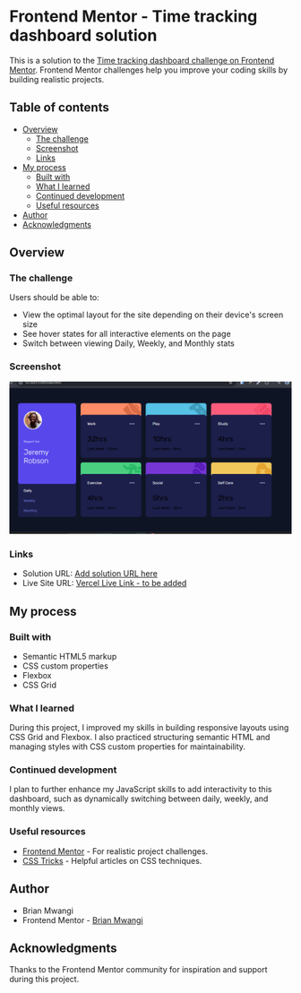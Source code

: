 # Frontend Mentor - Time tracking dashboard solution

This is a solution to the [Time tracking dashboard challenge on Frontend Mentor](https://www.frontendmentor.io/challenges/time-tracking-dashboard-UIQ7167Jw). Frontend Mentor challenges help you improve your coding skills by building realistic projects. 

## Table of contents

- [Overview](#overview)
  - [The challenge](#the-challenge)
  - [Screenshot](#screenshot)
  - [Links](#links)
- [My process](#my-process)
  - [Built with](#built-with)
  - [What I learned](#what-i-learned)
  - [Continued development](#continued-development)
  - [Useful resources](#useful-resources)
- [Author](#author)
- [Acknowledgments](#acknowledgments)

## Overview

### The challenge

Users should be able to:

- View the optimal layout for the site depending on their device's screen size
- See hover states for all interactive elements on the page
- Switch between viewing Daily, Weekly, and Monthly stats

### Screenshot

![](./images/screnshot.png)

### Links

- Solution URL: [Add solution URL here](https://your-solution-url.com)
- Live Site URL: [Vercel Live Link - to be added](#)

## My process

### Built with

- Semantic HTML5 markup
- CSS custom properties
- Flexbox
- CSS Grid


### What I learned

During this project, I improved my skills in building responsive layouts using CSS Grid and Flexbox. I also practiced structuring semantic HTML and managing styles with CSS custom properties for maintainability.

### Continued development

I plan to further enhance my JavaScript skills to add interactivity to this dashboard, such as dynamically switching between daily, weekly, and monthly views.

### Useful resources

- [Frontend Mentor](https://www.frontendmentor.io/) - For realistic project challenges.
- [CSS Tricks](https://css-tricks.com/) - Helpful articles on CSS techniques.

## Author

- Brian Mwangi
- Frontend Mentor - [Brian Mwangi](https://www.frontendmentor.io/profile/yourusername)

## Acknowledgments

Thanks to the Frontend Mentor community for inspiration and support during this project.
